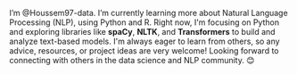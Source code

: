 I’m @Houssem97-data. I’m currently learning more about Natural Language Processing (NLP), using Python and R. Right now, I'm focusing on Python and exploring libraries like
**spaCy**, **NLTK**, and **Transformers** to build and analyze text-based models. I'm always eager to learn from others, so any advice, resources, or project ideas are very welcome!
Looking forward to connecting with others in the data science and NLP community. 😊
